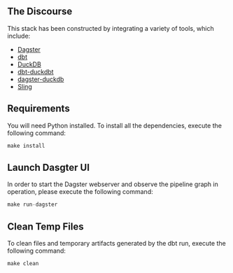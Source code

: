 ## The Discourse

This stack has been constructed by integrating a variety of tools, which include:

- [Dagster](https://dagster.io)
- [dbt](https://www.getdbt.com)
- [DuckDB](https://duckdb.org)
- [dbt-duckdbt](https://github.com/jwills/dbt-duckdb)
- [dagster-duckdb](https://dagster.io/integrations/dagster-duckdb)
- [Sling](https://slingdata.io)



## Requirements

You will need Python installed. To install all the dependencies, execute the following command:

```python
make install
```
## Launch Dasgter UI
In order to start the Dagster webserver and observe the pipeline graph in operation, please execute the following command:

```python
make run-dagster
```

## Clean Temp Files
To clean files and temporary artifacts generated by the dbt run, execute the following command:

```python
make clean
```

